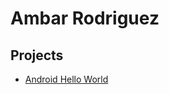 # Ambar Rodriguez

## Projects

* [Android Hello World](https://github.com/amberrz/android-hello-world)
